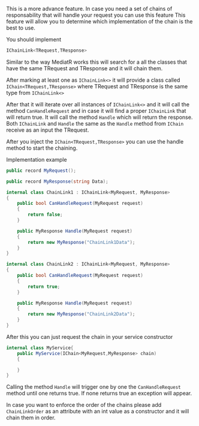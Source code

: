 This is a more advance feature.
In case you need a set of chains of responsability that will handle your request you can use this feature
This feature will allow you to determine which implementation of the chain is the best to use.

You should implement
```c#
IChainLink<TRequest,TResponse>
```

Similar to the way MediatR works this will search for a all the classes that have the same TRequest and TResponse and it will chain them.

After marking at least one as `IChainLink<>` it will provide a class called `IChain<TRequest,TResponse>` where TRequest and TResponse is the same type from 
`IChainLink<>`

After that it will iterate over all instances of `IChainLink<>` and it will call the method `CanHandleRequest` and in case it will find a proper `IChainLink` that will return true.
It will call the method `Handle` which will return the response.
Both `IChainLink` and `Handle` the same as the `Handle` method from `IChain` receive as an input the TRequest.

After you inject the `IChain<TRequest,TResponse>` you can use the handle method to start the chaining.

Implementation example

```c#
public record MyRequest();

public record MyResponse(string Data);

internal class ChainLink1 : IChainLink<MyRequest, MyResponse>
{
    public bool CanHandleRequest(MyRequest request)
    {
        return false;
    }

    public MyResponse Handle(MyRequest request)
    {
        return new MyResponse("ChainLink1Data");
    }
}

internal class ChainLink2 : IChainLink<MyRequest, MyResponse>
{
    public bool CanHandleRequest(MyRequest request)
    {
        return true;
    }

    public MyResponse Handle(MyRequest request)
    {
        return new MyResponse("ChainLink2Data");
    }
}
```
After this you can just request the chain in your service constructor
```c#
internal class MyService{
    public MyService(IChain<MyRequest,MyResponse> chain)
    {

    }
}
```
Calling the method `Handle` will trigger one by one the `CanHandleRequest` method until one returns true.
If none returns true an exception will appear.


In case you want to enforce the order of the chains please add `ChainLinkOrder` as an attribute with an int value as a constructor and it will chain them in order.
